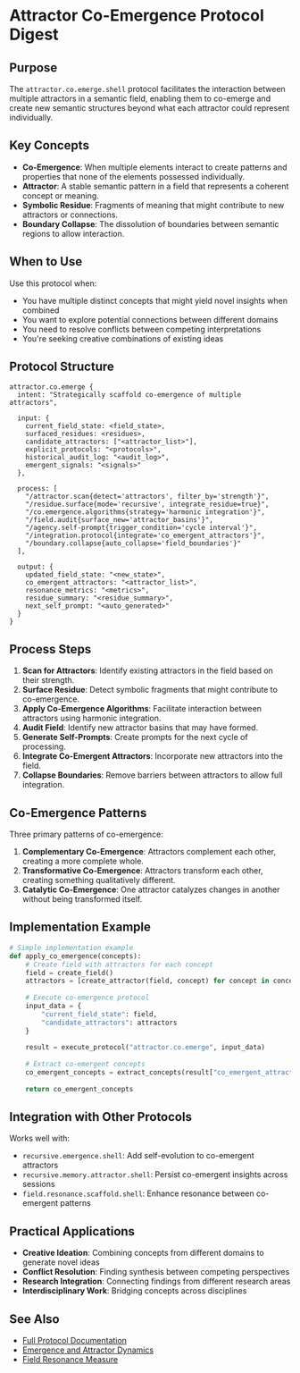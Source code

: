 # Attractor Co-Emergence Protocol Digest

## Purpose

The `attractor.co.emerge.shell` protocol facilitates the interaction between multiple attractors in a semantic field, enabling them to co-emerge and create new semantic structures beyond what each attractor could represent individually.

## Key Concepts

- **Co-Emergence**: When multiple elements interact to create patterns and properties that none of the elements possessed individually.
- **Attractor**: A stable semantic pattern in a field that represents a coherent concept or meaning.
- **Symbolic Residue**: Fragments of meaning that might contribute to new attractors or connections.
- **Boundary Collapse**: The dissolution of boundaries between semantic regions to allow interaction.

## When to Use

Use this protocol when:

- You have multiple distinct concepts that might yield novel insights when combined
- You want to explore potential connections between different domains
- You need to resolve conflicts between competing interpretations
- You're seeking creative combinations of existing ideas

## Protocol Structure

```
attractor.co.emerge {
  intent: "Strategically scaffold co-emergence of multiple attractors",
  
  input: {
    current_field_state: <field_state>,
    surfaced_residues: <residues>,
    candidate_attractors: ["<attractor_list>"],
    explicit_protocols: "<protocols>",
    historical_audit_log: "<audit_log>",
    emergent_signals: "<signals>"
  },
  
  process: [
    "/attractor.scan{detect='attractors', filter_by='strength'}",
    "/residue.surface{mode='recursive', integrate_residue=true}",
    "/co.emergence.algorithms{strategy='harmonic integration'}",
    "/field.audit{surface_new='attractor_basins'}",
    "/agency.self-prompt{trigger_condition='cycle interval'}",
    "/integration.protocol{integrate='co_emergent_attractors'}",
    "/boundary.collapse{auto_collapse='field_boundaries'}"
  ],
  
  output: {
    updated_field_state: "<new_state>",
    co_emergent_attractors: "<attractor_list>",
    resonance_metrics: "<metrics>",
    residue_summary: "<residue_summary>",
    next_self_prompt: "<auto_generated>"
  }
}
```

## Process Steps

1. **Scan for Attractors**: Identify existing attractors in the field based on their strength.
2. **Surface Residue**: Detect symbolic fragments that might contribute to co-emergence.
3. **Apply Co-Emergence Algorithms**: Facilitate interaction between attractors using harmonic integration.
4. **Audit Field**: Identify new attractor basins that may have formed.
5. **Generate Self-Prompts**: Create prompts for the next cycle of processing.
6. **Integrate Co-Emergent Attractors**: Incorporate new attractors into the field.
7. **Collapse Boundaries**: Remove barriers between attractors to allow full integration.

## Co-Emergence Patterns

Three primary patterns of co-emergence:

1. **Complementary Co-Emergence**: Attractors complement each other, creating a more complete whole.
2. **Transformative Co-Emergence**: Attractors transform each other, creating something qualitatively different.
3. **Catalytic Co-Emergence**: One attractor catalyzes changes in another without being transformed itself.

## Implementation Example

```python
# Simple implementation example
def apply_co_emergence(concepts):
    # Create field with attractors for each concept
    field = create_field()
    attractors = [create_attractor(field, concept) for concept in concepts]
    
    # Execute co-emergence protocol
    input_data = {
        "current_field_state": field,
        "candidate_attractors": attractors
    }
    
    result = execute_protocol("attractor.co.emerge", input_data)
    
    # Extract co-emergent concepts
    co_emergent_concepts = extract_concepts(result["co_emergent_attractors"])
    
    return co_emergent_concepts
```

## Integration with Other Protocols

Works well with:

- `recursive.emergence.shell`: Add self-evolution to co-emergent attractors
- `recursive.memory.attractor.shell`: Persist co-emergent insights across sessions
- `field.resonance.scaffold.shell`: Enhance resonance between co-emergent patterns

## Practical Applications

- **Creative Ideation**: Combining concepts from different domains to generate novel ideas
- **Conflict Resolution**: Finding synthesis between competing perspectives
- **Research Integration**: Connecting findings from different research areas
- **Interdisciplinary Work**: Bridging concepts across disciplines

## See Also

- [Full Protocol Documentation](../shells/attractor.co.emerge.shell)
- [Emergence and Attractor Dynamics](../../../00_foundations/11_emergence_and_attractor_dynamics.md)
- [Field Resonance Measure](../../../20_templates/field_resonance_measure.py)
